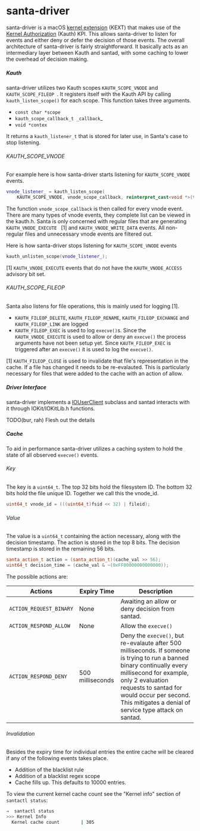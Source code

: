 # santa-driver

santa-driver is a macOS [kernel extension](https://developer.apple.com/library/content/documentation/Darwin/Conceptual/KEXTConcept/KEXTConceptIntro/introduction.html) (KEXT) that makes use of the [Kernel Authorization](https://developer.apple.com/library/content/technotes/tn2127/_index.html) (Kauth) KPI. This allows santa-driver to listen for events and either deny or defer the decision of those events. The overall architecture of santa-driver is fairly straightforward. It basically acts as an intermediary layer between Kauth and santad, with some caching to lower the overhead of decision making.

##### Kauth

santa-driver utilizes two Kauth scopes `KAUTH_SCOPE_VNODE` and `KAUTH_SCOPE_FILEOP `. It registers itself with the Kauth API by calling `kauth_listen_scope()` for each scope. This function takes three arguments.

* `const char *scope`
* `kauth_scope_callback_t _callback`_
* `void *contex`

It returns a `kauth_listener_t` that is stored for later use, in Santa's case to stop listening.

###### KAUTH_SCOPE_VNODE

For example here is how santa-driver starts listening for `KAUTH_SCOPE_VNODE` events.

```c++
vnode_listener_ = kauth_listen_scope(
    KAUTH_SCOPE_VNODE, vnode_scope_callback, reinterpret_cast<void *>(this));
```

The function `vnode_scope_callback` is then called for every vnode event. There are many types of vnode events, they complete list can be viewed in the kauth.h. Santa is only concerned with regular files that are generating  `KAUTH_VNODE_EXECUTE ` [1] and `KAUTH_VNODE_WRITE_DATA` events. All non-regular files and unnecessary vnode events are filtered out.

Here is how santa-driver stops listening for `KAUTH_SCOPE_VNODE` events

```c++
kauth_unlisten_scope(vnode_listener_);
```

[1] `KAUTH_VNODE_EXECUTE` events that do not have the `KAUTH_VNODE_ACCESS` advisory bit set.

###### KAUTH_SCOPE_FILEOP

Santa also listens for file operations, this is mainly used for logging [1]. 

* `KAUTH_FILEOP_DELETE`, `KAUTH_FILEOP_RENAME`, `KAUTH_FILEOP_EXCHANGE` and `KAUTH_FILEOP_LINK` are logged
* `KAUTH_FILEOP_EXEC` is used to log `execve()`s. Since the `KAUTH_VNODE_EXECUTE` is used to allow or deny an `execve()` the process arguments have not been setup yet. Since `KAUTH_FILEOP_EXEC` is triggered after an `execve()` it is used to log the `execve()`.

[1] `KAUTH_FILEOP_CLOSE` is used to invalidate that file's representation in the cache. If a file has changed it needs to be re-evalauted. This is particularly necessary for files that were added to the cache with an action of allow.

##### Driver Interface

santa-driver implements a [IOUserClient](https://developer.apple.com/documentation/kernel/iouserclient?language=objc) subclass and santad interacts with it through IOKit/IOKitLib.h functions.

TODO(bur, rah) Flesh out the details

##### Cache

To aid in performance santa-driver utilizes a caching system to hold the state of all observed `execve()` events.

###### Key

The key is a `uint64_t`. The top 32 bits hold the filesystem ID. The bottom 32 bits hold the file unique ID. Together we call this the vnode_id.

```c++
uint64_t vnode_id = (((uint64_t)fsid << 32) | fileid);
```

###### Value

The value is a `uint64_t` containing the action necessary, along with the decision timestamp. The action is stored in the top 8 bits. The decision timestamp is stored in the remaining 56 bits.

```c++
santa_action_t action = (santa_action_t)(cache_val >> 56);
uint64_t decision_time = (cache_val & ~(0xFF00000000000000));
```

The possible actions are:

| Actions                 | Expiry Time      | Description                              |
| ----------------------- | ---------------- | ---------------------------------------- |
| `ACTION_REQUEST_BINARY` | None             | Awaiting an allow or deny decision from santad. |
| `ACTION_RESPOND_ALLOW`  | None             | Allow the `execve()`                     |
| `ACTION_RESPOND_DENY`   | 500 milliseconds | Deny the `execve()`, but re-evalaute after 500 milliseconds. If someone is trying to run a banned binary continually every millisecond for example, only 2 evaluation requests to santad for would occur per second. This mitigates a denial of service type attack on santad. |

###### Invalidation

Besides the expiry time for individual entries the entire cache will be cleared if any of the following events takes place.

* Addition of the blacklist rule
* Addition of a blacklist regex scope
* Cache fills up. This defaults to 10000 entries.

To view the current kernel cache count see the "Kernel info" section of `santactl status`:

```sh
⇒  santactl status
>>> Kernel Info
  Kernel cache count        | 305
```

